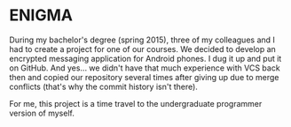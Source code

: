 # ENIGMA

During my bachelor's degree (spring 2015), three of my colleagues and I had to create a project for one of our courses. We decided to develop an encrypted messaging application for Android phones. I dug it up and put it on GitHub. And yes... we didn't have that much experience with VCS back then and copied our repository several times after giving up due to merge conflicts (that's why the commit history isn't there).

For me, this project is a time travel to the undergraduate programmer version of myself.
